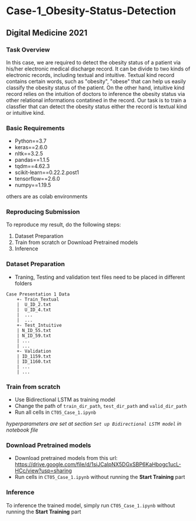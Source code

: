 # Case-1_Obesity-Status-Detection
## Digital Medicine 2021 

### Task Overview
In this case, we are required to detect the obesity status of a patient via his/her electronic medical discharge record. It can be divide to two kinds of electronic records, including textual and intuitive. Textual kind record contains certain words, such as "obesity", "obese" that can help us easily classify the obesity status of the patient. On the other hand, intuitive kind record relies on the intuition of doctors to inference the obesity status via other relational informations contatined in the record. Our task is to train a classfier that can detect the obesity status either the record is textual kind or intuitive kind.

### Basic Requirements
* Python==3.7
* keras==2.6.0
* nltk==3.2.5
* pandas==1.1.5
* tqdm==4.62.3
* scikit-learn==0.22.2.post1
* tensorflow==2.6.0
* numpy==1.19.5

others are as colab environments

### Reproducing Submission
To reproduce my result, do the following steps:
1. Dataset Preparation
2. Train from scratch or Download Pretrained models
3. Inference

### Dataset Preparation
* Traning, Testing and validation text files need to be placed in different folders 
```
Case Presentation 1 Data
    +- Train_Textual
    |  U_ID_2.txt
    |  U_ID_4.txt
    |  ...
    |  ...
    +- Test_Intuitive
    | N_ID_55.txt
    | N_ID_59.txt
    | ...
    | ...
    +- Validation
    | ID_1159.txt
    | ID_1160.txt
    | ...
    | ...
```

### Train from scratch
* Use Bidirectional LSTM as training model
* Change the path of ```train_dir_path```, ```test_dir_path``` and ```valid_dir_path```
* Run all cells in ```CT05_Case_1.ipynb```

*hyperparameters are set at section ```Set up Bidirectional LSTM model``` in notebook file*

### Download Pretrained models
* Download pretrained models from this url: https://drive.google.com/file/d/1siJCaIpNX5DGxSBP6KaHbogc1ucL-HCc/view?usp=sharing
* Run cells in ```CT05_Case_1.ipynb``` without running the **Start Training** part

### Inference
To inference the trained model, simply run ```CT05_Case_1.ipynb``` without running the **Start Training** part


